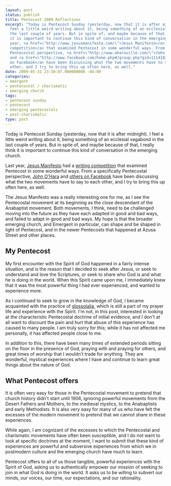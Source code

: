 ```yaml
---
layout: post
status: publish
title: Pentecost 2009 Reflections
excerpt: "Today is Pentecost Sunday (yesterday, now that it is after midnight). I
  feel a little weird writing about it, being something of an ecclesial vagabond in
  the last couple of years. But in spite of, and maybe because of that, I really think
  it is important to continue this kind of conversation in the emerging church.\r\n\r\nLast
  year, <a href=\"http://www.jesusmanifesto.com/\">Jesus Manifesto</a> had a <a href=\"http://www.jesusmanifesto.com/2008/06/and-the-grand-prize-winner-is/\">writing
  competition</a> that examined Pentecost in some wonderful ways. From a specifically
  Pentecostal perspective, <a href=\"http://www.oharaville.com/\">John O'Hara</a>
  and <a href=\"http://www.facebook.com/home.php#/group.php?gid=11141833031&amp;ref=ts\">others
  on Facebook</a> have been discussing what the two movements have to say to each
  other, and I try to bring this up often here, as well."
date: 2009-05-31 23:50:07.000000000 -04:00
categories:
- emergent
- pentecostal / charismatic
- emerging church
tags:
- pentecost sunday
- pentecost
- emerging pentecostals
- post-charismatic
type: post
---
```

Today is Pentecost Sunday (yesterday, now that it is after midnight). I feel a little weird writing about it, being something of an ecclesial vagabond in the last couple of years. But in spite of, and maybe because of that, I really think it is important to continue this kind of conversation in the emerging church.

Last year, <a href="http://www.jesusmanifesto.com/">Jesus Manifesto</a> had a <a href="http://www.jesusmanifesto.com/2008/06/and-the-grand-prize-winner-is/">writing competition</a> that examined Pentecost in some wonderful ways. From a specifically Pentecostal perspective, <a href="http://www.oharaville.com/">John O'Hara</a> and <a href="http://www.facebook.com/home.php#/group.php?gid=11141833031&amp;ref=ts">others on Facebook</a> have been discussing what the two movements have to say to each other, and I try to bring this up often here, as well.

The Jesus Manifesto was a really interesting one for me, as I see the Pentecostal movement at its beginning as the close descendant of the Anabaptist movement. Both movements, I think, need to be challenged moving into the future as they have each adapted in good and bad ways, and failed to adapt in good and bad ways. My hope is that the broader emerging church, and Emergent in particular, can shape and be shaped in light of Pentecost, and in the newer Pentecosts that happened at Azusa Street and other places.
<h2>My Pentecost</h2>
My first encounter with the Spirit of God happened in a fairly intense situation, and is the reason that I decided to seek after Jesus, or seek to understand and love the Scriptures, or seek to share who God is and what he is doing in the world. When this Spirit came upon me, I immediately knew that it was the most powerful thing I had ever experienced, and wanted to experience more.

As I continued to seek to grow in the knowledge of God, I became acquainted with the practice of <a href="http://en.wikipedia.org/wiki/Glossolalia">glossolalia</a>, which is still a part of my prayer life and experience with the Spirit. I'm not, in this post, interested in looking at the characteristic Pentecostal doctrine of initial evidence, and I don't at all want to discount the pain and hurt that abuse of this experience has caused to many people. I am truly sorry for this; while it has not affected me personally, it has affected people close to me.

In addition to this, there have been many times of extended periods sitting on the floor in the presence of God, praying with and praying for others, and great times of worship that I wouldn't trade for anything. They are wonderful, mystical experiences where I have and continue to learn great things about the nature of God.
<h2>What Pentecost offers</h2>
It is often very easy for those in the Pentecostal movement to pretend that church history didn't start until 1906, ignoring powerful movements from the Desert Fathers and Mothers, to the medieval mystics, to the Anabaptists and early Methodists. It is also very easy for many of us who have felt the excesses of the modern movement to pretend that we cannot share in these experiences.

While again, I am cognizant of the excesses to which the Pentecostal and charismatic movements have often been susceptible, and I do not want to look at specific doctrines at the moment, I want to submit that these kind of experiences are powerful and subversive experiences from which we in postmodern culture and the emerging church have much to learn.

Pentecost offers to all of us those tangible, powerful experiences with the Spirit of God, asking us to authentically empower our mission of seeking to join in what God is doing in the world. It asks us to be willing to subvert our minds, our voices, our time, our expectations, and our rationality.